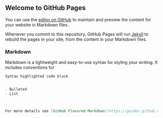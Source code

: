 ## Welcome to GitHub Pages

You can use the [editor on GitHub](https://github.com/Smdbr/Apps/edit/master/README.md) to maintain and preview the content for your website in Markdown files.

Whenever you commit to this repository, GitHub Pages will run [Jekyll](https://jekyllrb.com/) to rebuild the pages in your site, from the content in your Markdown files.

### Markdown

Markdown is a lightweight and easy-to-use syntax for styling your writing. It includes conventions for

```markdown
Syntax highlighted code block


- Bulleted
- List



For more details see [GitHub Flavored Markdown](https://guides.github.com/features/mastering-markdown/).

